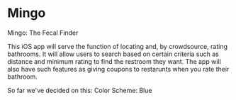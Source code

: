 # Mingo
Mingo: The Fecal Finder

This iOS app will serve the function of locating and, by crowdsource, rating bathrooms. It will allow users to search based on certain criteria such as distance and minimum rating to find the restroom they want. The app will also have such features as giving coupons to restarunts when you rate their bathroom.

So far we've decided on this:
Color Scheme: Blue
